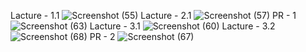 Lacture - 1.1 ![Screenshot (55)](https://github.com/tanishasutariya/C-/assets/151525536/3b4dbdac-140d-4528-8fb1-4fc07076f3b3)
Lacture - 2.1 ![Screenshot (57)](https://github.com/tanishasutariya/C-/assets/151525536/d5d93cfe-6582-4510-90ea-d62a83357bfd)
PR - 1 ![Screenshot (63)](https://github.com/tanishasutariya/C-/assets/151525536/7bfde433-c3c2-49ee-8fed-1cd8b674ee38)
Lacture - 3.1 ![Screenshot (60)](https://github.com/tanishasutariya/C-/assets/151525536/786913e0-a2a3-4a16-a12f-1f2d0fc3a3d6)
Lacture - 3.2 ![Screenshot (68)](https://github.com/tanishasutariya/C-/assets/151525536/eb61eaf9-7f73-4c19-b8ed-b5d2a922cab8)
PR - 2 ![Screenshot (67)](https://github.com/tanishasutariya/C-/assets/151525536/d1b647fc-5e2e-48fe-80c6-b0484dcce86e)

